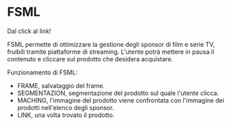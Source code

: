 # FSML
Dal click al link!

FSML permette di ottimizzare la gestione degli sponsor di film e serie TV, fruibili tramite piattaforme di streaming.
L'utente potrà mettere in pausa il contenuto e cliccare sul prodotto che desidera acquistare.

Funzionamento di FSML:
- FRAME, salvataggio del frame.
- SEGMENTAZION, segmentazione del prodotto sul quale l'utente clicca.
- MACHING, l'immagine del prodotto viene confrontata con l'immagine dei prodotti nell'elenco degli sponsor.
- LINK, una volta trovato il prodotto.
